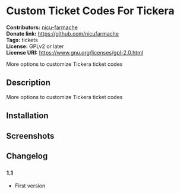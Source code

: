# Custom Ticket Codes For Tickera #
**Contributors:** [nicu-farmache](https://profiles.wordpress.org/nicu-farmache/)  
**Donate link:** https://github.com/nicufarmache  
**Tags:** tickets  
**License:** GPLv2 or later  
**License URI:** https://www.gnu.org/licenses/gpl-2.0.html  

More options to customize Tickera ticket codes 

## Description ##

More options to customize Tickera ticket codes 


## Installation ##


## Screenshots ##


## Changelog ##

### 1.1 ###
* First version


